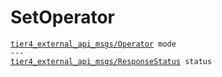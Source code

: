 # SetOperator

<div class="highlight"><pre><code><a href="../../../tier4_external_api_msgs/msg/Operator">tier4_external_api_msgs/Operator</a> mode
---
<a href="../../../tier4_external_api_msgs/msg/ResponseStatus">tier4_external_api_msgs/ResponseStatus</a> status
</code></pre></div>
